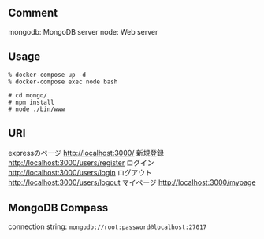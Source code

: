 ## Comment

mongodb: MongoDB server
node: Web server

## Usage

```:コンテナの立ち上げ
% docker-compose up -d
% docker-compose exec node bash
```

```:サーバの実行
# cd mongo/
# npm install
# node ./bin/www
```

## URI

expressのページ
[http://localhost:3000/](http://localhost:3000/)
新規登録
[http://localhost:3000/users/register](http://localhost:3000/users/register)
ログイン
[http://localhost:3000/users/login](http://localhost:3000/users/login)
ログアウト
[http://localhost:3000/users/logout](http://localhost:3000/users/logout)
マイページ
[http://localhost:3000/mypage](http://localhost:3000/mypage)


## MongoDB Compass

connection string: `mongodb://root:password@localhost:27017`